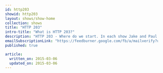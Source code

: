 ```yaml
---
id: http203
showid: http203
layout: shows/show-home
collection: shows
title: "HTTP 203"
intro-title: "What is HTTP 203?"
description: "HTTP 203 - Where do we start. In each show Jake and Paul pick a hot topic in the world of web development and discuss the various aspects of it, meanwhile dropping in lifehacks, lessons and some rather honest truths."
emailSubscriptionLink: "https://feedburner.google.com/fb/a/mailverify?uri=http203&amp;loc=en_US"
published: true

article:
  written_on: 2015-03-06
  updated_on: 2015-03-06
---
```



